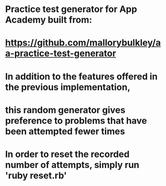 # Practice test generator for App Academy built from:
# https://github.com/mallorybulkley/aa-practice-test-generator
#
# In addition to the features offered in the previous implementation,
# this random generator gives preference to problems that have been attempted fewer times
#
# In order to reset the recorded number of attempts, simply run 'ruby reset.rb'
